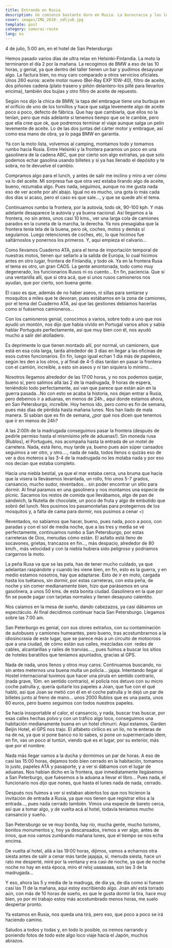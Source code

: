 ```yaml
---
title: Entrando en Rusia
description: Un comienzo bastante duro en Rusia. La burocracia y las leyes no escritas hacen acto de presencia
cover: images/IMG_2610-_odlju0.jpg
template: post
category: samurai-route
lang: es
---
```


4 de julio, 5:00 am, en el hotel de San Petersburgo

Hemos pasado varios días de ultra relax en Helsinki-Finlandia. La moto la terminaron el día 2 por la mañana. La recogimos de BMW a eso de las 10 horas, y genial, ya que dentro del taller tienen un bar y pudimos desayunar algo. La factura bien, no muy caro comparado a otros servicios oficiales. Unos 260 euros: aceite motor nuevo (Bel-Ray EXP 10W-40), filtro de aceite, dos piñones cadena (plato trasero y piñón delantero-los pillé para llevarlos encima), también dos bujías y otro filtro de aceite de repuesto.

Según nos dijo la chica de BMW, la tapa del embrague tiene una burbuja en el orificio de uno de los tornillos y hace que salga levemente algo de aceite poco a poco, defecto de fábrica. Que hay que cambiarla, que ellos no la tenían, pero que más adelante si tenemos tiempo que se le cambie, pero que ella cree que ok, que podremos terminar el viaje aunque salga un pelín levemente de aceite. Lo de las dos juntas del cárter motor y embrague, así como esa mano de obra, ya lo paga BMW en garantía.

Ya con la moto lista, volvemos al camping, montamos todo y tomamos rumbo hacia Rusia. Entre Helsinki y la frontera paramos un poco en una gasolinera de la cadena ABC, que por cierto son algo extrañas, ya que solo podemos echar gasolina usando billetes y si ya has llenado el depósito y te sobra, no te devuelve el cambio.

Compramos algo para el lunch, y antes de salir me inclino y miro a ver cómo va lo del aceite. Mi sorpresa fue que otra vez estaba tirando algo de aceite, bueno, rezumaba algo. Pues nada, seguimos, aunque no me gusta nada eso de ver aceite por ahí abajo. Igual no es mucho, una gota lo más cada dos días si acaso, pero el caso es que sale…, y que se quede ahí el tema.

Continuamos rumbo la frontera, por la autovía, todo ok, 90-100 kph. Y más adelante desaparece la autovía y ya buena nacional. Así llegamos a la frontera, no sin antes, unos casi 10 kms., ver una larga cola de camiones parados en la cuneta de la marcha, la derecha. Ya nos presagiaba que la frontera tenía tela de la buena, pero ok, coches, motos y demás sí seguíamos. Luego retenciones de coches, etc, lo que hicimos fue saltárnoslos y ponernos los primeros. Y, aquí empieza el calvario...

Como llevamos Cuaderno ATA, para el tema de importación temporal de nuestras motos, tienen qur sellarlo a la salida de Europa, lo cual hicimos antes en otro lugar, frontera de Finlandia, y todo ok. Ya en la frontera Rusa el tema es otro, un gran CAOS. La gente amontonada, todo como muy degenerado, los funcionarios Rusos ni os cuento… En fin, paciencia. Que si una ventanilla allí, que si otra acá, que si unos rusos camioneros nos ayudan, que por cierto, son buena gente.

El caso es que, además de no haber aseos, ni sillas para sentarse y mosquitos a miles que te devoran, pues estábamos en la zona de camiones, por el tema del Cuaderno ATA, así que las gestiones debíamos hacerlas como si fuésemos camioneros…

Con los camioneros genial, conocimos a varios, sobre todo a uno que nos ayudó un montón, nos dijo que había vivido en Portugal varios años y sabía hablar Portugués perfectamente, así que muy bien con él, nos ayudó mucho a salir del atolladero.

Es deprimente lo que tienen montado allí, por normal, un camionero, que está en esa cola larga, tarda alrededor de 3 días en llegar a las oficinas de esos cutres funcionarios. En fin, luego igual echan 1 día más de papeleos, según les den a los otros, y al final de 4-5 días tardan en pasar la frontera con el camión, increíble, a esto sin aseos y ni tan siquiera lo mínimo…

Nosotros llegamos alrededor de las 17:00 horas, y no nos podemos quejar, bueno sí, pero salimos allá las 2 de la madrugada, 9 horas de espera, teniéndolo todo perfectamente, así van que parece que están aún en la guerra pasada…No con esto se acaba la historia, nos dejan entrar a Rusia, pero debemos ir a aduanas, en menos de 24h., aquí donde estamos ahora, en San Petersburgo, increíble. Hoy hemos ido, pero como es fin de semana, pues más días de pérdida hasta mañana lunes. Nos han liado de mala manera. Si sabían que es fin de semana, ¿por qué nos dicen que tenemos que ir en menos de 24h?

A las 2:00h de la madrugada conseguimos pasar la frontera (después de pedirle permiso hasta el mismísimo jefe de aduanas!). Sin moneda rusa (Rublos), el Portugués, nos acompaña hasta la entrada de un motel de carretera. Nada, está lleno, muy tarde ya, bueno pues aún súper cansados seguimos a ver otro, y otro…., nada de nada, todos llenos o quizás eso de ver a dos moteros a las 3-4 de la madrugada no les molaba nada y por eso nos decían que estaba completo.

Hacía una niebla bestial, ya que el mar estaba cerca, una bruma que hacía que la visera la llevásemos levantada, un rollo, frío unos 5-7 grados, cansancio, mucho sudor, reventados... sin poder encontrar un sitio para dormir. Al final paramos en una gasolinera y nos montamos una especie de pícnic. Sacamos los restos de comida que llevábamos, algo de pan de sándwich, la Nutella de chocolate, un poco de fruta y algo de embutido que sobró del lunch. Nos pusimos los pasamontañas para protegernos de los mosquitos y, a falta de cama para dormir, nos pusimos a cenar =)

Reventados, no sabíamos que hacer, bueno, pues nada, poco a poco, con paradas y con el sol de media noche, que a las tres y media se vé perfectamente, continuamos rumbo a San Petersburgo, por estas carreteras de Dios, menudas cómo están. El asfalto está lleno de socavones, grietas, trancazos en fin..., más despacio, alrededor de 80 km/h., más velocidad y con la niebla hubiera sido peligroso y podríamos cargarnos la moto.

La peña Rusa va que se las pela, has de tener mucho cuidado, ya que adelantan raspándote y cuando les viene bien, en fin, esto es la guerra, y en medio estamos nosotros, hay que adaptarse. Esto de ir en moto, cargada hasta los tuétanos, sin dormir, por estas carreteras, con esta peña, de noche y sin comer medianamente bien, hizo que parásemos en una gasolinera, a unos 50 kms. de esta bonita ciudad. Gasolinera en la que por fin se puede pagar con tarjetas normales y tienen desayuno calentito.

Nos caíamos en la mesa de sueño, dando cabezazos, ya casi dábamos un espectáculo. Al final decidimos continuar hacia San Petersburgo. Llegamos sobre las 7:00 am.

San Peterburgo es genial, con sus olores extraños, con su contaminación de autobuses y camiones humeantes, pero bueno, tras acostumbrarnos a la idiosincrasia de este lugar, que se parece más a un circuito de motocross que a una ciudad, de cómo están sus calles, mezcladas con  redes de cables, alcantarillas y raíles de tranvías…., pues fuimos a buscar los sitios de hoteles baratillos que teníamos apuntados, gracias al GPS.

Nada de nada, unos llenos y otros muy caros. Continuamos buscando, no sin antes meternos una buena multa un policía... jajaja. Intentando llegar al Hostel internacional tuvimos que hacer una pirula en sentido contrario, (nada grave, 10m. en sentido contrario), el policía nos detuvo con su micro coche patrulla y, quería quitarle los papeles a Joan, que fue con el qué habló, así que Joan se metió con él en el coche patrulla y le dejó un par de billetes junto al freno de mano... unos 2000 Rublos que es una pasta, unos 60 euros, pero bueno seguimos con todos nuestros papeles.

Se hacía insoportable el calor, el cansancio, y nada, buscar tras buscar, por esas calles hechas polvo y con un tráfico algo loco, conseguimos una habitación medianamente buena en un hotel chinurri. Aquí estamos, Garden Beijin Hotel, el GPS nos trajo. El alfabeto cirílico es un lío, no te enteras de na de na, ya que si pone banco no lo sabes, si pone un supermercado idem, en fin, vas un poco al tuntún, viendo qué es el lugar, por su exterior, más que por el nombre.

Nada más llegar vamos a la ducha y dormimos un par de horas. A eso de casi las 15:00 horas, dejamos todo bien cerrado en la habitación, tomamos lo justo, papeles ATA y pasaporte, y a ver si dábamos con el lugar de aduanas. Nos habían dicho en la frontera, que inmediatamente llegásemos a San Peterburgo, que fuésemos a la aduana a llevar el libro... Pues nada, el funcionario nos dijo que nones, que hasta el lunes nada de nada, cerrado.

Después nos fuimos a ver si estaban abiertos los que nos hicieron la invitación de entrada a Rusia, ya que nos tienen que registrar ellos a la entrada…, pues nada cerrado también. Vimos una especie de bareto cerca, así que a tomar algo, y de vuelta acá al hotel, todavía teníamos mucho cansancio y sueño.

San Petersburgo se ve muy bonita, hay río, mucha gente, mucho turismo, bonitos monumentos y, hoy ya descansados, iremos a ver algo, antes de irnos, que nos vamos zumbando mañana lunes, que el tiempo se nos echa encima.

De vuelta al hotel, allá a las 19:00 horas, dijimos, vamos a echarnos otra siesta antes de salir a cenar más tarde jajajaja, sí, menuda siesta, hace un rato me desperté, miré por la ventana y era casi de noche, ya que de noche noche no hay en esta época, miro el reloj uaaaaaaa, son las 3 de la madrugada...

Y eso, ahora las 5 y media de la madruga, de día ya, de día como si fuesen casi las 11 de la mañana, aquí estoy escribiendo algo. Joan ahí está torrado aún, con más de 10 horas de sueño, es que le gusta dormir la tira, hace muy bien, yo por mi trabajo estoy más acostumbrado menos horas, me suelo despertar pronto.

Ya estamos en Rusia, nos queda una tirá, pero eso, que poco a poco se irá haciendo camino.

Saludos a todos y todas y, en todo lo posible, os iremos narrando y poniendo fotos de todo este algo loco viaje hacia el Japón, muchos abrazos.

